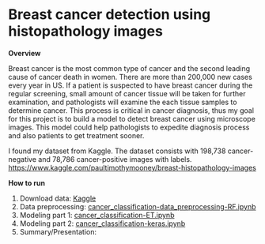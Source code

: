 # Breast cancer detection using histopathology images

__Overview__

Breast cancer is the most common type of cancer and the second leading cause of cancer death in women. There are more than 200,000 new cases every year in US. If a patient is suspected to have breast cancer during the regular screening, small amount of cancer tissue will be taken for further examination, and pathologists will examine the each tissue samples to determine cancer. This process is critical in cancer diagnosis, thus my goal for this project is to build a model to detect breast cancer using microscope images. This model could help pathologists to expedite diagnosis process and also patients to get treatment sooner.  
  
I found my dataset from Kaggle. The dataset consists with 198,738 cancer-negative and 78,786 cancer-positive images with labels.  
https://www.kaggle.com/paultimothymooney/breast-histopathology-images  
  
__How to run__  
  
1. Download data: [Kaggle](https://www.kaggle.com/paultimothymooney/breast-histopathology-images)  
2. Data preprocessing: [cancer_classification-data_preprocessing-RF.ipynb](https://github.com/jisong316/cancer_image_classification/blob/master/cancer_classification-data_preprocessing-RF.ipynb)  
3. Modeling part 1: [cancer_classification-ET.ipynb](https://github.com/jisong316/cancer_image_classification/blob/master/cancer_classification-ET.ipynb)  
4. Modeling part 2: [cancer_classification-keras.ipynb](https://github.com/jisong316/cancer_image_classification/blob/master/cancer_classification-keras.ipynb)  
5. Summary/Presentation: 
